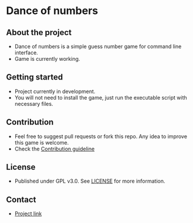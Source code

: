 # Dance of numbers

## About the project
* Dance of numbers is a simple guess number game for command line interface.
* Game is currently working.
## Getting started
* Project currently in development.
* You will not need to install the game, just run the executable script with necessary files.
## Contribution
* Feel free to suggest pull requests or fork this repo. Any idea to improve this game is welcome.
* Check the [Contribution guideline](https://github.com/studTon/dance-of-numbers/blob/main/docs/CONTRIBUTING.md)
## License
* Published under GPL v3.0. See [LICENSE](https://www.gnu.org/licenses/gpl-3.0.en.html) for more information.
## Contact
* [Project link](https://github.com/studTon/dance-of-numbers/projects/1)
